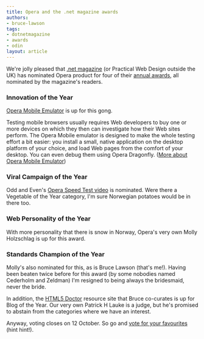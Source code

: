 ```yaml
---
title: Opera and the .net magazine awards
authors:
- bruce-lawson
tags:
- dotnetmagazine
- awards
- odin
layout: article
---
```

<p>We&#39;re jolly pleased that <a href="http://www.netmag.co.uk/" target="_blank">.net magazine</a> (or Practical Web Design outside the UK) has nominated Opera product for four of their <a href="http://www.thenetawards.com/" target="_blank">annual awards</a>, all nominated by the magazine&#39;s readers.</p>

<h3>Innovation of the Year</h3>
<p><a href="http://www.opera.com/developer/tools/" target="_blank">Opera Mobile Emulator</a> is up for this gong.</p>

<p>Testing mobile browsers usually requires Web developers to buy one or more devices on which they then can investigate how their Web sites perform. The Opera Mobile emulator is designed to make the whole testing effort a bit easier: you install a small, native application on the desktop platform of your choice, and load Web pages from the comfort of your desktop. You can even debug them using Opera Dragonfly. (<a href="http://dev.opera.com/articles/view/opera-mobile-10-widgets-mobile-emulator-desktop/" target="_blank">More about Opera Mobile Emulator</a>)</p>

<h3>Viral Campaign of the Year</h3>
<p>Odd and Even&#39;s <a href="http://my.opera.com/odd-even/blog/">Opera Speed Test video</a> is nominated. Were there a Vegetable of the Year category, I&#39;m sure Norwegian potatoes would be in there too.

<h3>Web Personality of the Year</h3>
<p>With more personality that there is snow in Norway, Opera&#39;s very own Molly Holzschlag is up for this award.</p>

<h3>Standards Champion of the Year</h3>
<p>Molly&#39;s also nominated for this, as is Bruce Lawson (that&#39;s me!). Having been beaten twice before for this award (by some nobodies named Cederholm and Zeldman) I&#39;m resigned to being always the bridesmaid, never the bride.</p>

<p>In addition, the <a href="http://www.html5doctor.com/" target="_blank">HTML5 Doctor</a> resource site that Bruce co-curates is up for Blog of the Year. Our very own Patrick H Lauke is a judge, but he&#39;s promised to abstain from the categories where we have an interest.</p>

<p>Anyway, voting closes on 12 October. So go and <a href="http://www.thenetawards.com/" target="_blank">vote for your favourites</a> (hint hint!).</p></p>
